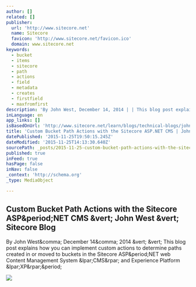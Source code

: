 ```yaml
---
author: []
related: []
publisher:
  url: 'http://www.sitecore.net'
  name: Sitecore
  favicon: 'http://www.sitecore.net/favicon.ico'
  domain: www.sitecore.net
keywords:
  - bucket
  - items
  - sitecore
  - path
  - actions
  - field
  - metadata
  - creates
  - firstfield
  - maxfromfirst
description: 'By John West, December 14, 2014 | | This blog post explains how you can implement custom actions to determine paths created in or moved to buckets in the Sitecore ASP.NET web Content Management System (CMS) and Experience Platform (XP).'
inLanguage: en
app_links: []
isBasedOnUrl: 'http://www.sitecore.net/learn/blogs/technical-blogs/john-west-sitecore-blog/posts/2014/12/custom-bucket-path-actions-with-the-sitecore-aspnet-cms.aspx'
title: 'Custom Bucket Path Actions with the Sitecore ASP.NET CMS | John West | Sitecore Blog'
datePublished: '2015-11-25T19:50:15.245Z'
dateModified: '2015-11-25T14:13:30.640Z'
sourcePath: _posts/2015-11-25-custom-bucket-path-actions-with-the-sitecore-aspnet-cms-or-j.md
published: true
inFeed: true
hasPage: false
inNav: false
_context: 'http://schema.org'
_type: MediaObject

---
```

<article style=""><h1>Custom Bucket Path Actions with the Sitecore ASP&amp;period;NET CMS &amp;vert; John West &amp;vert; Sitecore Blog</h1><p>By John West&amp;comma; December 14&amp;comma; 2014 &amp;vert; &amp;vert; This blog post explains how you can implement custom actions to determine paths created in or moved to buckets in the Sitecore ASP&amp;period;NET web Content Management System &amp;lpar;CMS&amp;rpar; and Experience Platform &amp;lpar;XP&amp;rpar;&amp;period;</p><img src="http://dijaxps1e29ue.cloudfront.net/~/media/Community/Technical%20Blogs/West%20blog/2014/12/MetadataPathRules.ashx?ts=121414073441779" /></article>